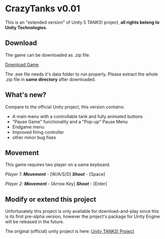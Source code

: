 # CrazyTanks v0.01
This is an "extended version" of Unity 5 TANKS! project, **all rights belong to Unity Technologies**.

## Download
The game can be downloaded as .zip file:

[Download Game](https://codeload.github.com/alonso134/CrazyTanks/zip/master)

The .exe file needs it's data folder to run properly. Please extract the whole .zip file in **same directory** after downloaded.
## What's new?
Compare to the official Unity project, this version contains:

-  A main menu with a controllable tank and fully animated buttons
- "Pause Game" functionality and a "Pop-up" Pause Menu
- Endgame menu
- Improved firing controller
- other minor bug fixes

## Movement
This game requires two player on a same keyboard.

_Player 1_: _**Movement**_ - [W/A/S/D] _**Shoot**_ - [Space]

_Player 2_: _**Movement**_ - [Arrow Key] _**Shoot**_ - [Enter]

## Modify or extend this project
Unfortunately this project is only available for download-and-play since this is its first pre-alpha version, however the project's package for Unity Engine will be released in the future.

The original (official) unity project is here:
[Unity TANKS! Project](https://www.assetstore.unity3d.com/en/#!/content/46209)

